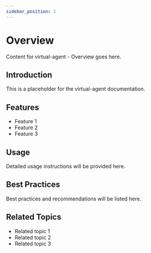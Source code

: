 ```yaml
---
sidebar_position: 1
---
```


# Overview

Content for virtual-agent - Overview goes here.

## Introduction

This is a placeholder for the virtual-agent documentation.

## Features

- Feature 1
- Feature 2
- Feature 3

## Usage

Detailed usage instructions will be provided here.

## Best Practices

Best practices and recommendations will be listed here.

## Related Topics

- Related topic 1
- Related topic 2
- Related topic 3
